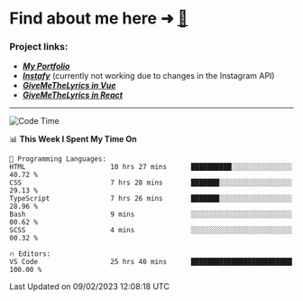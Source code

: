# Find about me here ➜ [🧑](https://pauabella.dev)

### Project links:
- ***[My Portfolio](https://pauabella.dev)***
- ***[Instafy](https://instafy.me)*** (currently not working due to changes in the Instagram API)
- ***[GiveMeTheLyrics in Vue](https://lyrics.pauabella.dev)***
- ***[GiveMeTheLyrics in React](https://pauabella.dev/GiveMeTheLyrics)***

---
<!--START_SECTION:waka-->
![Code Time](http://img.shields.io/badge/Code%20Time-1%2C873%20hrs%2036%20mins-blue)

📊 **This Week I Spent My Time On** 

```text
💬 Programming Languages: 
HTML                     10 hrs 27 mins      ██████████░░░░░░░░░░░░░░░   40.72 % 
CSS                      7 hrs 28 mins       ███████░░░░░░░░░░░░░░░░░░   29.13 % 
TypeScript               7 hrs 26 mins       ███████░░░░░░░░░░░░░░░░░░   28.96 % 
Bash                     9 mins              ░░░░░░░░░░░░░░░░░░░░░░░░░   00.62 % 
SCSS                     4 mins              ░░░░░░░░░░░░░░░░░░░░░░░░░   00.32 % 

🔥 Editors: 
VS Code                  25 hrs 40 mins      █████████████████████████   100.00 % 

```


 Last Updated on 09/02/2023 12:08:18 UTC
<!--END_SECTION:waka-->
